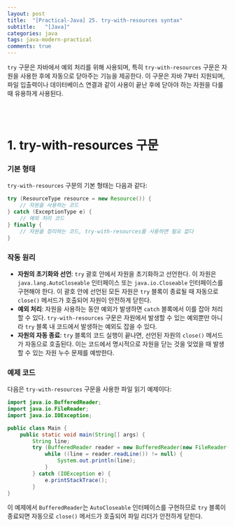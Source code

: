 ```yaml
---
layout: post
title:  "[Practical-Java] 25. try-with-resources syntax"
subtitle:   "[Java]"
categories: java
tags: java-modern-practical
comments: true
---
```


`try` 구문은 자바에서 예외 처리를 위해 사용되며, 특히 `try-with-resources` 구문은 자원을 사용한 후에 자동으로 닫아주는 기능을 제공한다. 이 구문은 자바 7부터 지원되며, 파일 입출력이나 데이터베이스 연결과 같이 사용이 끝난 후에 닫아야 하는 자원을 다룰 때 유용하게 사용된다.

<br><br>


# 1. try-with-resources 구문

### 기본 형태

`try-with-resources` 구문의 기본 형태는 다음과 같다:

```java
try (ResourceType resource = new Resource()) {
    // 자원을 사용하는 코드
} catch (ExceptionType e) {
    // 예외 처리 코드
} finally {
    // 자원을 정리하는 코드, try-with-resources를 사용하면 필요 없다
}
```

### 작동 원리

- **자원의 초기화와 선언**: `try` 괄호 안에서 자원을 초기화하고 선언한다. 이 자원은 `java.lang.AutoCloseable` 인터페이스 또는 `java.io.Closeable` 인터페이스를 구현해야 한다. 이 괄호 안에 선언된 모든 자원은 `try` 블록이 종료될 때 자동으로 `close()` 메서드가 호출되어 자원이 안전하게 닫힌다.
- **예외 처리**: 자원을 사용하는 동안 예외가 발생하면 `catch` 블록에서 이를 잡아 처리할 수 있다. `try-with-resources` 구문은 자원에서 발생할 수 있는 예외뿐만 아니라 `try` 블록 내 코드에서 발생하는 예외도 잡을 수 있다.
- **자원의 자동 종료**: `try` 블록의 코드 실행이 끝나면, 선언된 자원의 `close()` 메서드가 자동으로 호출된다. 이는 코드에서 명시적으로 자원을 닫는 것을 잊었을 때 발생할 수 있는 자원 누수 문제를 예방한다.

### 예제 코드

다음은 `try-with-resources` 구문을 사용한 파일 읽기 예제이다:

```java
import java.io.BufferedReader;
import java.io.FileReader;
import java.io.IOException;

public class Main {
    public static void main(String[] args) {
        String line;
        try (BufferedReader reader = new BufferedReader(new FileReader("example.txt"))) {
            while ((line = reader.readLine()) != null) {
                System.out.println(line);
            }
        } catch (IOException e) {
            e.printStackTrace();
        }
}
```

이 예제에서 `BufferedReader`는 `AutoCloseable` 인터페이스를 구현하므로 `try` 블록이 종료되면 자동으로 `close()` 메서드가 호출되어 파일 리더가 안전하게 닫힌다.

<br><br>


